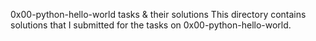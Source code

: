 0x00-python-hello-world tasks & their solutions
This directory contains solutions that I submitted for the tasks on 0x00-python-hello-world.
